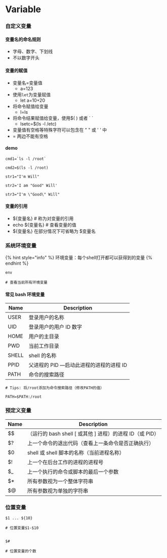 # Variable

### 自定义变量

#### 变量名的命名规则

* 字母、数字、下划线
* 不以数字开头

#### 变量的赋值

* 变量名=变量值
  * a=123
* 使用`let`为变量赋值
  * let a=10+20
* 将命令赋值给变量
  * l=ls
* 将命令结果赋值给变量，使用$( ) 或者 \` \`
  * lsetc=$(ls -l /etc)
* 变量值有空格等特殊字符可以包含在 " " 或 ' ' 中
* \= 两边不能有空格

#### demo

```
cmd1=`ls -l /root`

cmd2=$(ls -l /root)

str1="I'm Will"

str2='I am "Good" Will'

str3="I'm \"Good\" Will"
```

#### 变量的引用

* ${变量名}              # 称为对变量的引用
* echo ${变量名}    # 查看变量的值
* ${变量名} 在部分情况下可省略为 $变量名



### 系统环境变量

{% hint style="info" %}
环境变量：每个shell打开都可以获得到的变量
{% endhint %}

```
env

# 查看当前所有环境变量
```

#### 常见 bash 环境变量

| Name  | Description              |
| ----- | ------------------------ |
| USER  | 登录用户的名称                  |
| UID   | 登录用户的用户 ID 数字            |
| HOME  | 用户的主目录                   |
| PWD   | 当前工作目录                   |
| SHELL | shell 的名称                |
| PPID  | 父进程的 PID —启动此进程的进程的进程 ID |
| PATH  | 命令的搜索路径                  |

```
# Tips: 将/root添加为命令搜索路径（修改PATH的值）

PATH=$PATH:/root
```



### 预定义变量

| Name | Description                               |
| ---- | ----------------------------------------- |
| \$$  | （运行的 bash shell \[ 或其他 ] 进程）的进程 ID（或 PID） |
| $?   | 上一个命令的退出代码（查看上一条命令是否正确执行）                 |
| $0   | shell 或 shell 脚本的名称（当前进程名称）               |
| $!   | 上一个在后台工作的进程的进程号                           |
| $\_  | 上一个执行的命令或脚本的最后一个参数                        |
| $\*  | 所有参数视为一个整体字符串                             |
| $@   | 所有参数视为单独的字符串                              |



### 位置变量

```
$1 ... ${10}

# 位置变量$1-$10


$#

# 位置变量的个数
```
